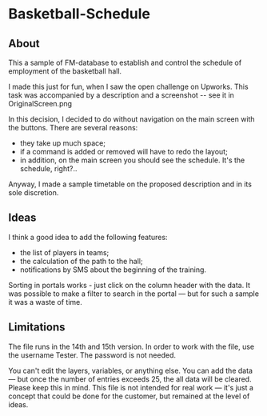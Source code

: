 # Basketball-Schedule

## About
This a sample of FM-database to establish and control the schedule of employment of the basketball hall.

I made this just for fun, when I saw the open challenge on Upworks. This task was accompanied by a description and a screenshot -- see it in OriginalScreen.png

In this decision, I decided to do without navigation on the main screen with the buttons. There are several reasons:
- they take up much space;
- if a command is added or removed will have to redo the layout;
- in addition, on the main screen you should see the schedule. It's the schedule, right?..

Anyway, I made a sample timetable on the proposed description and in its sole discretion.

## Ideas
I think a good idea to add the following features:
- the list of players in teams;
- the calculation of the path to the hall;
- notifications by SMS about the beginning of the training.

Sorting in portals works - just click on the column header with the data. It was possible to make a filter to search in the portal — but for such a sample it was a waste of time.

## Limitations
The file runs in the 14th and 15th version. In order to work with the file, use the username Tester. The password is not needed.

You can't edit the layers, variables, or anything else. You can add the data — but once the number of entries exceeds 25, the all data will be cleared. Please keep this in mind. This file is not intended for real work — it's just a concept that could be done for the customer, but remained at the level of ideas.
